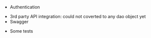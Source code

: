 + Authentication
- 3rd party API integration: could not coverted to any dao object yet
- Swagger
+ Some tests